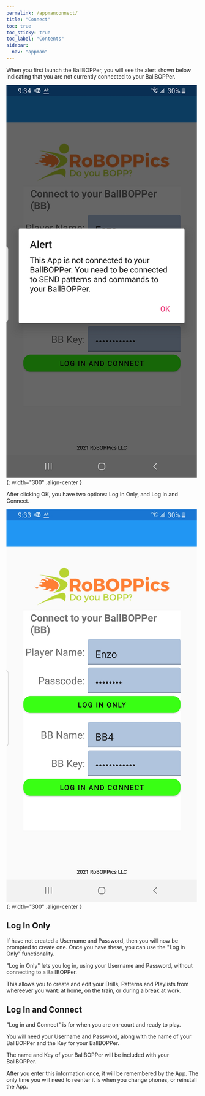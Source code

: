 ```yaml
---
permalink: /appmanconnect/
title: "Connect"
toc: true
toc_sticky: true
toc_label: "Contents"
sidebar:
  nav: "appman"
---
```


When you first launch the BallBOPPer, you will see the alert shown below indicating that you are not currently connected to your BallBOPPer.

![Connect Alert Image](../assets/images/ConnectAlert500.png){: width="300" .align-center } 

After clicking OK, you have two options: Log In Only, and Log In and Connect.

![Connect Image](../assets/images/Connect500.png){: width="300" .align-center } 

## Log In Only
If have not created a Username and Password, then you will now be prompted to create one. Once you have these, you can use the "Log in Only" functionality.

"Log in Only" lets you log in, using your Username and Password, without connecting to a BallBOPPer.

This allows you to create and edit your Drills, Patterns and Playlists from whereever you want: at home, on the train, or during a break at work.

## Log In and Connect
"Log in and Connect" is for when you are on-court and ready to play.

You will need your Username and Password, along with the name of your BallBOPPer and the Key for your BallBOPPer.

The name and Key of your BallBOPPer will be included with your BallBOPPer.

After you enter this information once, it will be remembered by the App. The only time you will need to reenter it is when you change phones, or reinstall the App.
